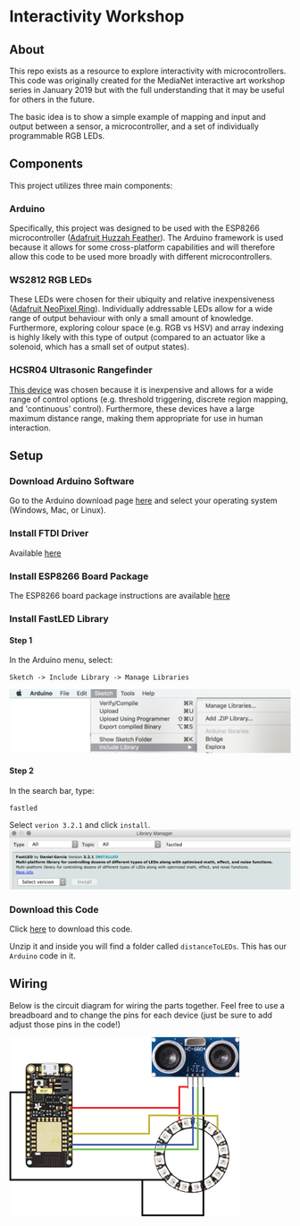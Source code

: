 # Interactivity Workshop
## About
This repo exists as a resource to explore interactivity with microcontrollers. This code was originally created for the MediaNet interactive art workshop series in January 2019 but with the full understanding that it may be useful for others in the future.

The basic idea is to show a simple example of mapping and input and output between a sensor, a microcontroller, and a set of individually programmable RGB LEDs.

## Components
This project utilizes three main components:

### Arduino
Specifically, this project was designed to be used with the ESP8266 microcontroller ([Adafruit Huzzah Feather](https://www.bc-robotics.com/shop/adafruit-feather-huzzah-with-esp8266-wifi/)). The Arduino framework is used because it allows for some cross-platform capabilities and will therefore allow this code to be used more broadly with different microcontrollers.

### WS2812 RGB LEDs
These LEDs were chosen for their ubiquity and relative inexpensiveness ([Adafruit NeoPixel Ring](https://www.bc-robotics.com/shop/neopixel-ring-16-rgb-led/)). Individually addressable LEDs allow for a wide range of output behaviour with only a small amount of knowledge. Furthermore, exploring colour space (e.g. RGB vs HSV) and array indexing is highly likely with this type of output (compared to an actuator like a solenoid, which has a small set of output states).

### HCSR04 Ultrasonic Rangefinder
[This device](https://www.bc-robotics.com/shop/ultrasonic-distance-transducer/) was chosen because it is inexpensive and allows for a wide range of control options (e.g. threshold triggering, discrete region mapping, and 'continuous' control). Furthermore, these devices have a large maximum distance range, making them appropriate for use in human interaction.

## Setup
### Download Arduino Software
Go to the Arduino download page [here](https://www.arduino.cc/en/main/software) and select your operating system (Windows, Mac, or Linux).

### Install FTDI Driver
Available [here](http://www.silabs.com/products/development-tools/software/usb-to-uart-bridge-vcp-drivers)

### Install ESP8266 Board Package
The ESP8266 board package instructions are available [here](https://github.com/esp8266/Arduino#installing-with-boards-manager)

### Install FastLED Library
#### Step 1
In the Arduino menu, select:
```
Sketch -> Include Library -> Manage Libraries
```
![FastLED Install Step 1](images/fastled_step1.png)
#### Step 2
In the search bar, type:
```
fastled
```
Select `verion 3.2.1` and click `install`.
![FastLED Install Step 2](images/fastled_step2.png)

### Download this Code
Click [here](https://github.com/sabjorn/medianet-interactivity-workshop/archive/master.zip) to download this code.

Unzip it and inside you will find a folder called `distanceToLEDs`. This has our `Arduino` code in it.

## Wiring
Below is the circuit diagram for wiring the parts together. Feel free to use a breadboard and to change the pins for each device (just be sure to add adjust those pins in the code!)

![Circuit Wiring Diagram](images/circuit_diagram.png "Circuit Wiring Diagram")